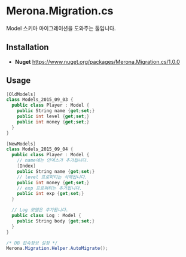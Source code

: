 Merona.Migration.cs
====

Model 스키마 마이그레이션을 도와주는 툴입니다.<br>

Installation
----
* __Nuget__
  https://www.nuget.org/packages/Merona.Migration.cs/1.0.0

Usage
----
```c#
[OldModels]
class Models_2015_09_03 {
  public class Player : Model {
    public String name {get;set;}
    public int level {get;set;}
    public int money {get;set;}
  }
}
```
```c#
[NewModels]
class Models_2015_09_04 {
  public class Player : Model {
    // name에는 인덱스가 추가됩니다.
    [Index]
    public String name {get;set;}
    // level 프로퍼티는 삭제됩니다.
    public int money {get;set;}
    // exp 프로퍼티는 추가됩니다.
    public int exp {get;set;}
  }

  // Log 모델은 추가됩니다.
  public class Log : Model {
    public String body {get;set;}
  }
}
```

```c#
/* DB 접속정보 설정 */
Merona.Migration.Helper.AutoMigrate();
```
